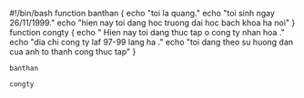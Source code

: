 #!/bin/bash
function banthan {
echo "toi la quang."
echo "toi sinh ngay 26/11/1999."
echo "hien nay toi dang hoc truong dai hoc bach khoa ha noi"
}
function congty {
echo " Hien nay toi dang thuc tap o cong ty nhan hoa ."
echo "dia chi cong ty laf 97-99 lang ha ."
echo "toi dang theo su huong dan cua anh to thanh cong thuc tap"
}

	banthan

	congty
